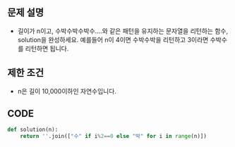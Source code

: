 ## 문제 설명
- 길이가 n이고, 수박수박수박수....와 같은 패턴을 유지하는 문자열을 리턴하는 함수, solution을 완성하세요. 예를들어 n이 4이면 수박수박을 리턴하고 3이라면 수박수를 리턴하면 됩니다.

## 제한 조건
- n은 길이 10,000이하인 자연수입니다.

## CODE
```python
def solution(n):
    return ''.join(["수" if i%2==0 else "박" for i in range(n)])
```
